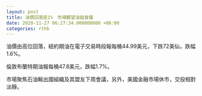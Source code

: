 ```yaml
---
layout: post
title: 油價回落逾1%　市場觀望油組會議
date: 2020-11-27 06:27:34.000000000 +08:00
categories: rthk
---
```


油價由高位回落，紐約期油在電子交易時段報每桶44.99美元，下跌72美仙，跌幅1.6%。

倫敦布蘭特期油報每桶47.8美元，跌幅1.7%。

市場聚焦石油輸出國組織及其盟友下周會議，另外，美國金融市場休市，交投相對淡靜。
